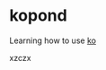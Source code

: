 # kopond
Learning how to use [ko](https://github.com/google/go-containerregistry/tree/master/cmd/ko)

xzczx
